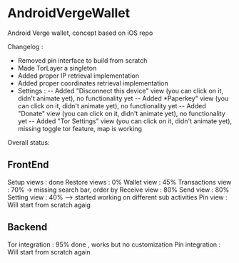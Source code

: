 # AndroidVergeWallet
Android Verge wallet, concept based on iOS repo

Changelog :

- Removed pin interface to build from scratch
- Made TorLayer a singleton
- Added proper IP retrieval implementation
- Added proper coordinates retrieval implementation
- Settings :
-- Added "Disconnect this device" view (you can click on it, didn't animate yet), no functionality yet
-- Added *Paperkey" view (you can click on it, didn't animate yet), no functionality yet
-- Added "Donate" view (you can click on it, didn't animate yet), no functionality yet
-- Added "Tor Settings" view (you can click on it, didn't animate yet),  missing toggle tor feature, map is working


Overall status:

FrontEnd
----------------------------------------------------------
Setup views : done
Restore views : 0%
Wallet view : 45%
Transactions view : 70% -> missing search bar, order by
Receive view : 80% 
Send view : 80%
Setting view : 40% --> started working on different sub activities
Pin view : Will start from scratch agaig

Backend
----------------------------------------------------------
Tor integration : 95% done , works but no customization
Pin integration : Will start from scratch again

